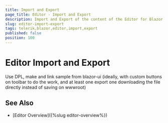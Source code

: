 ```yaml
---
title: Import and Export
page_title: Editor - Import and Export
description: Import and Export of the content of the Editor for Blazor.
slug: editor-import-export
tags: telerik,blazor,editor,import,export
published: false
position: 100
---
```


# Editor Import and Export

Use DPL, make and link sample from blazor-ui (ideally, with custom buttons on toolbar to do the work, and at least one export one downloading the file directly instead of saving on wwwroot)

## See Also

  * [Editor Overview]({%slug editor-overview%})

